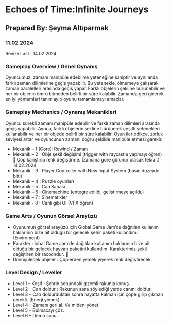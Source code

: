 # Echoes of Time:Infinite Journeys
## Prepared By: Şeyma Altıparmak
### 11.02.2024
Revize Last : 14.02.2024

### Gameplay Overview / Genel Oynanış
Oyuncumuz, zamanı manipüle edebilme yeteneğine sahiptir ve aynı anda farklı zaman dilimlerine geçiş yapabilir. Bu yetenekle, ölmemeye çalışarak zaman paralelleri arasında geçiş yapar. Farklı objelerin şekline bürünebilir ve her bir objenin ömrü bitmeden belirli bir süre kalabilir. Zamanda geri giderek en iyi yöntemleri tanımlayıp oyunu tamamlamayı amaçlar.

### Gameplay Mechanics / Oynanış Mekanikleri
Oyuncu sürekli zamanı manipüle edebilir ve farklı zaman dilimleri arasında geçiş yapabilir. Ayrıca, farklı objelerin şekline bürünerek çeşitli yetenekleri kullanabilir ve her bir objede belirli bir süre kalabilir. Oyun ilerledikçe, zorluk seviyesi artar ve oyuncunun zamanı doğru şekilde manipüle etmesi gerekir.
- Mekanik – 1 (Core): Rewind / Zaman
- Mekanik – 2 : Obje şekil değişimi (trigger with raycastle yapmayı öğren)  Çöp karıştırıp renk değiştirme. (Zamana göre görünür olacak tekrar.) 14.02.2024
- Mekanik – 3 : Player Controller with New Input System (basic düzeyde bitti)
- Mekanik – 4 : Puzzle oyunları
- Mekanik – 5 : Can Sahası
- Mekanik – 6 : Cinemachine (entegre edildi, geliştirmeye açıldı.)
- Mekanik – 7 : Sinematikler
- Mekanik - 8 : Canlı gibi UI (VFX öğren)

### Game Arts / Oyunun Görsel Arayüzü	
- Oyunumun görsel arayüzü için Global Game Jam’de dağıtılan kullanım haklarının bize ait olduğu bir gelecek şehir paketi kullandım. (Enviroment)
- Karakter : lobal Game Jam’de dağıtılan kullanım haklarının bize ait olduğu bir gelecek hayvan paketini kullandım. Karakterimiz şekil değiştiren bir racoondur. 🦝
- Dönüşülecek objeler : Çöplerden yemek yiyerek renk değiştirecek.

### Level Design / Leveller				
- Level 1 – Keşif : Şehrin sonundaki gizemli rakunla konuş.
- Level 2 – Can doldur : Rakunun sana söylediği yerde canını doldur. 
- Level 3 – Can doldurduktan sonra hayatta kalman için çöpe girip çıkman gerekli. (Enerji yemek)
- Level 4 – Zamanı geri al. Ve mideni yönet.
- Level 5 – Bulmacayı çöz.
- Level 6 – Demo sonu.
